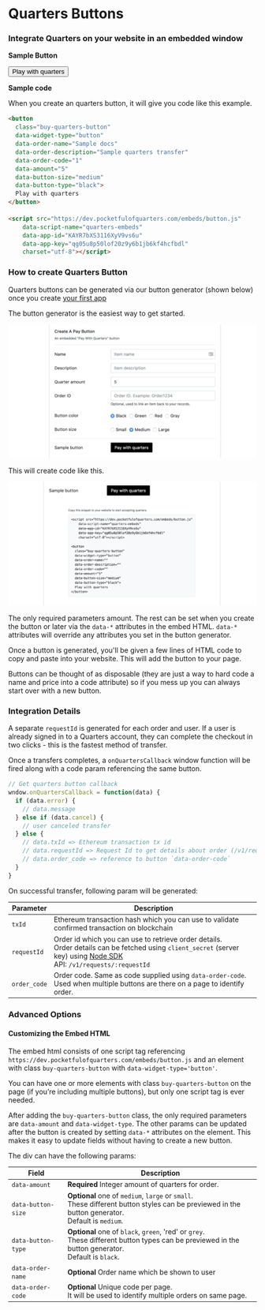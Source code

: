 # Quarters Buttons

### Integrate Quarters on your website in an embedded window

**Sample Button**

<div></div>

<button
  class="buy-quarters-button"
  data-widget-type="button"
  data-order-name="Sample docs"
  data-order-description="Sample quarters transfer"
  data-order-code="1"
  data-amount="5"
  data-button-size="medium"
  data-button-type="black">
  Play with quarters
</button>

<script src="https://dev.pocketfulofquarters.com/embeds/button.js"
    data-script-name="quarters-embeds"
    data-app-id="KAYR7bXS3116XyV9vs6u"
    data-app-key="qg05u8p50lof20z9y6b1jb6kf4hcfbdl"
    charset="utf-8"></script>

**Sample code**

When you create an quarters button, it will give you code like this example.

```html
<button
  class="buy-quarters-button"
  data-widget-type="button"
  data-order-name="Sample docs"
  data-order-description="Sample quarters transfer"
  data-order-code="1"
  data-amount="5"
  data-button-size="medium"
  data-button-type="black">
  Play with quarters
</button>

<script src="https://dev.pocketfulofquarters.com/embeds/button.js"
    data-script-name="quarters-embeds"
    data-app-id="KAYR7bXS3116XyV9vs6u"
    data-app-key="qg05u8p50lof20z9y6b1jb6kf4hcfbdl"
    charset="utf-8"></script>
```

### How to create Quarters Button

Quarters buttons can be generated via our button generator (shown below) once you create [your first app](guides/create-app.md)

The button generator is the easiest way to get started.

![Button generator](img/button-generator.png)

This will create code like this.

![Button embedded code](img/button-generator-code.png)

The only required parameters amount. The rest can be set when you create the button or later via the `data-*` attributes in the embed HTML. `data-*` attributes will override any attributes you set in the button generator.

Once a button is generated, you'll be given a few lines of HTML code to copy and paste into your website. This will add the button to your page.

Buttons can be thought of as disposable (they are just a way to hard code a name and price into a code attribute) so if you mess up you can always start over with a new button.

### Integration Details

A separate `requestId` is generated for each order and user. If a user is already signed in to a Quarters account, they can complete the checkout in two clicks - this is the fastest method of transfer.

Once a transfers completes, a `onQuartersCallback` window function will be fired along with a code param referencing the same button.

```js
// Get quarters button callback
wndow.onQuartersCallback = function(data) {
  if (data.error) {
    // data.message
  } else if (data.cancel) {
    // user canceled transfer
  } else {
    // data.txId => Ethereum transaction tx id
    // data.requestId => Request Id to get details about order (/v1/requests/:requestId)
    // data.order_code => reference to button `data-order-code`
  }
}
```

On successful transfer, following param will be generated:

Parameter | Description
--- | ---
`txId` | Ethereum transaction hash which you can use to validate confirmed transaction on blockchain
`requestId` | Order id which you can use to retrieve order details. <br>Order details can be fetched using `client_secret` (server key) using [Node SDK](node-sdk) <br>API: `/v1/requests/:requestId`
`order_code` | Order code. Same as code supplied using `data-order-code`. <br>Used when multiple buttons are there on a page to identify order.

### Advanced Options

#### Customizing the Embed HTML

The embed html consists of one script tag referencing `https://dev.pocketfulofquarters.com/embeds/button.js` and an element with class `buy-quarters-button` with `data-widget-type='button'`.

You can have one or more elements with class `buy-quarters-button` on the page (if you’re including multiple buttons), but only one script tag is ever needed.

After adding the `buy-quarters-button` class, the only required parameters are `data-amount` and `data-widget-type`. The other params can be updated after the button is created by setting `data-*` attributes on the element. This makes it easy to update fields without having to create a new button.

The div can have the following params:

Field | Description
--- | ---
`data-amount` | **Required** Integer amount of quarters for order.
`data-button-size` | **Optional** one of `medium`, `large` or `small`. <br>These different button styles can be previewed in the button generator. <br>Default is `medium`.
`data-button-type` | **Optional** one of `black`, `green`, 'red' or `grey`. <br>These different button types can be previewed in the button generator. <br>Default is `black`.
`data-order-name` | **Optional** Order name which be shown to user
`data-order-code` | **Optional** Unique code per page. <br>It will be used to identify multiple orders on same page.
